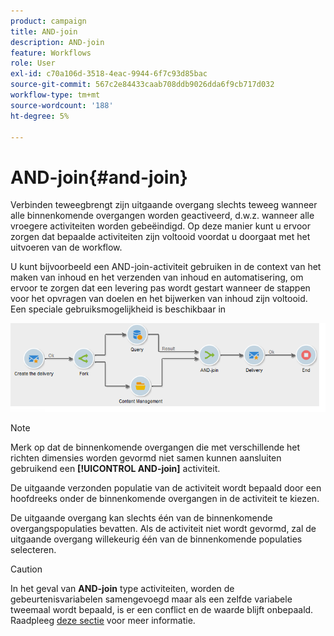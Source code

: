 ```yaml
---
product: campaign
title: AND-join
description: AND-join
feature: Workflows
role: User
exl-id: c70a106d-3518-4eac-9944-6f7c93d85bac
source-git-commit: 567c2e84433caab708ddb9026dda6f9cb717d032
workflow-type: tm+mt
source-wordcount: '188'
ht-degree: 5%

---
```


# AND-join{#and-join}



Verbinden teweegbrengt zijn uitgaande overgang slechts teweeg wanneer alle binnenkomende overgangen worden geactiveerd, d.w.z. wanneer alle vroegere activiteiten worden gebeëindigd. Op deze manier kunt u ervoor zorgen dat bepaalde activiteiten zijn voltooid voordat u doorgaat met het uitvoeren van de workflow.

U kunt bijvoorbeeld een AND-join-activiteit gebruiken in de context van het maken van inhoud en het verzenden van inhoud en automatisering, om ervoor te zorgen dat een levering pas wordt gestart wanneer de stappen voor het opvragen van doelen en het bijwerken van inhoud zijn voltooid. Een speciale gebruiksmogelijkheid is beschikbaar in

![](assets/and-join-usage.png)

>[!NOTE]
>
>Merk op dat de binnenkomende overgangen die met verschillende het richten dimensies worden gevormd niet samen kunnen aansluiten gebruikend een **[!UICONTROL AND-join]** activiteit.

De uitgaande verzonden populatie van de activiteit wordt bepaald door een hoofdreeks onder de binnenkomende overgangen in de activiteit te kiezen.

De uitgaande overgang kan slechts één van de binnenkomende overgangspopulaties bevatten. Als de activiteit niet wordt gevormd, zal de uitgaande overgang willekeurig één van de binnenkomende populaties selecteren.

>[!CAUTION]
>
>In het geval van **AND-join** type activiteiten, worden de gebeurtenisvariabelen samengevoegd maar als een zelfde variabele tweemaal wordt bepaald, is er een conflict en de waarde blijft onbepaald. Raadpleeg [deze sectie](javascript-scripts-and-templates.md#event-variables) voor meer informatie.
